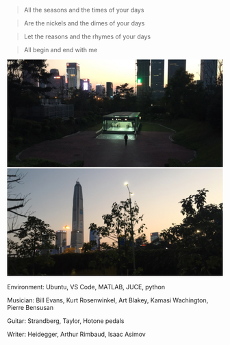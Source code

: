 
> All the seasons and the times of your days

> Are the nickels and the dimes of your days

> Let the reasons and the rhymes of your days

> All begin and end with me

![](/img/about-title.jpg)

Environment: Ubuntu, VS Code, MATLAB, JUCE, python

Musician: Bill Evans, Kurt Rosenwinkel, Art Blakey, Kamasi Wachington, Pierre Bensusan

Guitar: Strandberg, Taylor, Hotone pedals

Writer: Heidegger, Arthur Rimbaud, Isaac Asimov